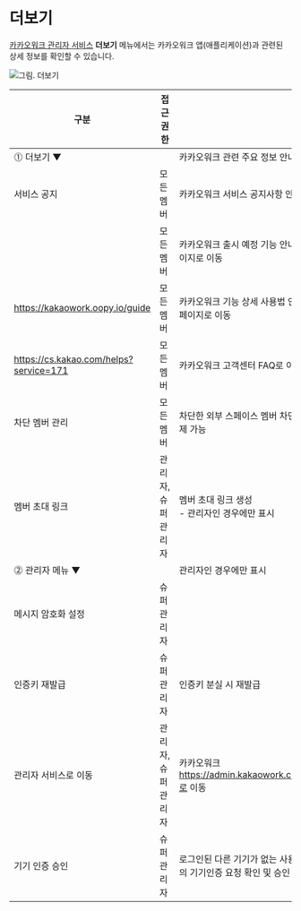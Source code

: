# 더보기

[카카오워크 관리자 서비스](https://admin.kakaowork.com/) **더보기** 메뉴에서는 카카오워크 앱(애플리케이션)과 관련된 상세 정보를 확인할 수 있습니다.

![그림. 더보기](https://s3-us-west-2.amazonaws.com/secure.notion-static.com/379ed1f3-1ceb-4e58-85dc-e0319cdda8c3/%EB%8D%94%EB%B3%B4%EA%B8%B0.png)


| 구분 | 접근 권한 |  |
| --- | --- | --- |
| ⓵ 더보기 ▼ |  | 카카오워크 관련 주요 정보 안내 |
|      서비스 공지 | 모든 멤버 | 카카오워크 서비스 공지사항 안내 |
|      | 모든 멤버 | 카카오워크 출시 예정 기능 안내 페이지로 이동 |
|      https://kakaowork.oopy.io/guide | 모든 멤버 | 카카오워크 기능 상세 사용법 안내 페이지로 이동 |
|      https://cs.kakao.com/helps?service=171 | 모든 멤버 | 카카오워크 고객센터 FAQ로 이동  |
|      차단 멤버 관리 | 모든 멤버 | 차단한 외부 스페이스 멤버 차단 해제 가능 |
|      멤버 초대 링크 | 관리자,슈퍼관리자 | 멤버 초대 링크 생성<br> - 관리자인 경우에만 표시 |
|  ⓶ 관리자 메뉴 ▼ |  | 관리자인 경우에만 표시 |
|      메시지 암호화 설정 | 슈퍼관리자 | |
|      인증키 재발급 | 슈퍼관리자 | 인증키 분실 시 재발급 |
|      관리자 서비스로 이동 | 관리자,슈퍼관리자 | 카카오워크 https://admin.kakaowork.com/로 이동 |
|      기기 인증 승인 | 슈퍼관리자 | 로그인된 다른 기기가 없는 사용자의 기기인증 요청 확인 및 승인 |